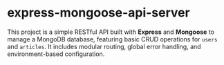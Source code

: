 # express-mongoose-api-server
This project is a simple RESTful API built with **Express** and **Mongoose** to manage a MongoDB database, featuring basic CRUD operations for `users` and `articles`. It includes modular routing, global error handling, and environment-based configuration.
